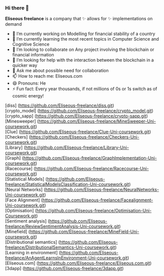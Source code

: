 ### Hi there 👋


**Eliseous freelance** is a company that ✨ allows for ✨ implementations on demand

- 🔭 I’m currently working on Modelling for financial stability of a country
- 🌱 I’m currently learning the most recent topics in Computer Science and Cognitive Science
- 👯 I’m looking to collaborate on Any project involving the blockchain or financial information
- 🤔 I’m looking for help with the interaction between the blockchain in a quicker way
- 💬 Ask me about possible need for collaboration
- 📫 How to reach me: Eliseous.com
- 😄 Pronouns: He
- ⚡ Fun fact: Every year thousands, if not millions of 0s or 1s switch as of cosmic energy!

[diss] (https://github.com/Eliseous-freelance/diss.git)
<br>
[crypto_model] (https://github.com/Eliseous-freelance/crypto_model.git)
<br>
[crypto_sapp] (https://github.com/Eliseous-freelance/crypto-sapp.git)
<br>
[Minesweeper] (https://github.com/Eliseous-freelance/MineSweeper-Uni-coursework.git)
<br>
[Clue] (https://github.com/Eliseous-freelance/Clue-Uni-coursework.git)
<br>
[Checkers] (https://github.com/Eliseous-freelance/Checkers-Uni-coursework.git)
<br>
[Library] (https://github.com/Eliseous-freelance/Library-Uni-coursework.git)
<br>
[Graph] (https://github.com/Eliseous-freelance/GraphImplementation-Uni-coursework.git)
<br>
[Racecourse] (https://github.com/Eliseous-freelance/Racecourse-Uni-coursework.git)
<br>
[Statistical Models] (https://github.com/Eliseous-freelance/StatisticalModelsClassification-Uni-coursework.git)
<br>
[Neural Networks] (https://github.com/Eliseous-freelance/NeuralNetworks-Uni-coursework.git)
<br>
[Face Alignment] (https://github.com/Eliseous-freelance/Facealignment-Uni-coursework.git)
<br>
[Optimisation] (https://github.com/Eliseous-freelance/Optimisation-Uni-Coursework.git)
<br>
[Sentiment analysis] (https://github.com/Eliseous-freelance/ReviewSentimentAnalysis-Uni-coursework.git)
<br>
[Minefield] (https://github.com/Eliseous-freelance/MineField-Uni-coursework.git)
<br>
[Distributional semantics] (https://github.com/Eliseous-freelance/DistributionalSemantics-Uni-coursework.git)
<br>
[Learning in environment] (https://github.com/Eliseous-freelance/AnAgentLearnsInEnvironment-Uni-coursework.git)
<br>
[Eliseous.com] (https://github.com/Eliseous-freelance/Eliseous.com.git)
<br>
[3dapp] (https://github.com/Eliseous-freelance/3dapp.git)
